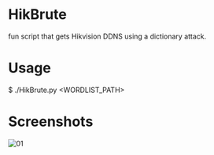 HikBrute
===
fun script that gets Hikvision DDNS using a dictionary attack.

Usage
===
$ ./HikBrute.py <WORDLIST_PATH>

Screenshots
===

![01](http://i.imgur.com/dNTDf7T.png)
